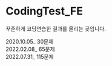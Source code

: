 # CodingTest_FE

꾸준하게 코딩연습한 결과를 올리는 곳입니다.

2020.10.05_  30문제 <br>
2022.02.08_  65문제 <br>
2022.07.31_ 115문제 <br>
